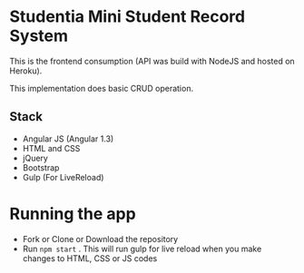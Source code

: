 # Studentia Mini Student Record System

This is the frontend consumption (API was build with NodeJS and hosted on Heroku).

This implementation does basic CRUD operation.

## Stack
- Angular JS (Angular 1.3)
- HTML and CSS
- jQuery
- Bootstrap
- Gulp (For LiveReload)

# Running the app
- Fork or Clone or Download the repository
- Run `npm start` . This will run gulp for live reload when you make changes to HTML, CSS or JS codes